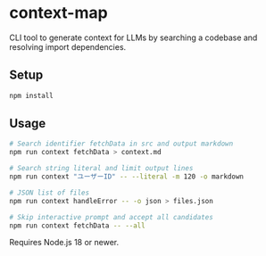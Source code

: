 # context-map

CLI tool to generate context for LLMs by searching a codebase and resolving import dependencies.

## Setup

```bash
npm install
```

## Usage

```bash
# Search identifier fetchData in src and output markdown
npm run context fetchData > context.md

# Search string literal and limit output lines
npm run context "ユーザーID" -- --literal -m 120 -o markdown

# JSON list of files
npm run context handleError -- -o json > files.json

# Skip interactive prompt and accept all candidates
npm run context fetchData -- --all
```

Requires Node.js 18 or newer.

